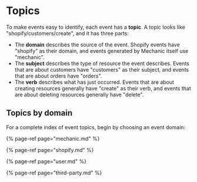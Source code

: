 # Topics

To make events easy to identify, each event has a **topic**. A topic looks like "shopify/customers/create", and it has three parts:

* The **domain** describes the source of the event. Shopify events have "shopify" as their domain, and events generated by Mechanic itself use "mechanic".
* The **subject** describes the type of resource the event describes. Events that are about customers have "customers" as their subject, and events that are about orders have "orders".
* The **verb** describes what has just occurred. Events that are about creating resources generally have "create" as their verb, and events that are about deleting resources generally have "delete".

## Topics by domain

For a complete index of event topics, begin by choosing an event domain:

{% page-ref page="mechanic.md" %}

{% page-ref page="shopify.md" %}

{% page-ref page="user.md" %}

{% page-ref page="third-party.md" %}






